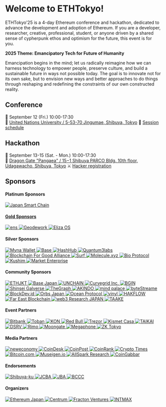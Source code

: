 # Welcome to ETHTokyo!
ETHTokyo'25 is a 4-day Ethereum conference and hackathon, dedicated to advance the development and adoption of Ethereum. If you are a developer, researcher, creative, professional, student, or anyone driven by a shared sense of cypherpunk ethos and optimism for the future, this event is for you.

**2025 Theme: Emancipatory Tech for Future of Humanity**

Emancipation begins in the mind; let us radically reimagine how we can harness technology to empower people, preserve culture, and build a sustainable future in ways not possible today. The goal is to innovate not for its own sake, but to envision new ways and better approaches to do things through reshaping and redefining the constraints of our own constructed reality.

## Conference
📅 September 12 (Fri.) 10:00-17:30 \
📍 [United Nations University / 5-53-70 Jingumae, Shibuya, Tokyo](https://maps.app.goo.gl/9z41vXGKVTzhFFLFA)
🎤 [Session schedule](https://speak.ethtokyo.org/conference-2025/schedule/)

## Hackathon
📅 September 13-15 (Sat. - Mon.) 10:00-17:30 \
📍 [Dragon Gate "Pangaea" / 15−1 Shibuya PARCO Bldg. 10th floor, Udagawacho, Shibuya, Tokyo](https://maps.app.goo.gl/Fboz99qPWxYERKo99)
⚔️ [Hacker registration](https://taikai.network/ethtokyo/hackathons/hackathon-2025)

## Sponsors
#### Platinum Sponsors
<div class="img-list">
<a href="https://japansmartchain.com/">
<img src="https://ethtokyo.org/2025/images/orglogos/platinumSponsors/JSC-Logo.svg" alt="Japan Smart Chain">
</div>

#### Gold Sponsors
<div class="img-list">
<a href="https://ens.domains/">
  <img src="https://ethtokyo.org/2025/images/orglogos/goldSponsors/ens-logo-Blue.svg" alt="ens">
</a>
<a href="https://geodework.com/">
  <img src="https://ethtokyo.org/2025/images/orglogos/goldSponsors/Geodework-logo-black.png" alt="Geodework">
</a>
<a href="https://elizaos.ai/">
  <img src="https://ethtokyo.org/2025/images/orglogos/goldSponsors/ElizaOS_Logo_Black_RGB.png" alt="Eliza OS">
</a>
</div>

#### Silver Sponsors
<div class="img-list">
    <a href="https://www.mynawallet.jp/">
  <img src="https://ethtokyo.org/2025/images/orglogos/silverSponsors/Myna-logo.png" alt="Myna Wallet">
</a>
<a href="https://www.base.org/">
  <img src="https://ethtokyo.org/2025/images/orglogos/silverSponsors/Base_lockup_2color.svg" alt="Base">
</a>
<a href="https://hashhub.tokyo/">
  <img src="https://ethtokyo.org/2025/images/orglogos/silverSponsors/hashhub_logo_black.png" alt="HashHub">
</a>
<a href="https://quantum3labs.com/">
  <img src="https://ethtokyo.org/2025/images/orglogos/silverSponsors/logo-q3-logomark.svg" alt="Quantum3labs">
</a>
<a href="https://chainforgood.org/">
  <img src="https://ethtokyo.org/2025/images/orglogos/silverSponsors/Blockchain_For_Good_Alliance_Logo_Primary.png" alt="Blockchain For Good Alliance">
</a>
<a href="https://asksurf.ai/">
  <img src="https://ethtokyo.org/2025/images/orglogos/silverSponsors/asksurf-logo.svg" alt="Surf">
</a>
<a href="https://molecule.xyz/">
  <img src="https://ethtokyo.org/2025/images/orglogos/silverSponsors/moleculexyz.svg" alt="Molecule.xyz">
</a>
<a href="https://bio.xyz/">
  <img src="https://ethtokyo.org/2025/images/orglogos/silverSponsors/bioxyz.svg" alt="Bio Protocol">
</a>
<a href="https://kushim.co.jp/">
  <img src="https://ethtokyo.org/2025/images/orglogos/silverSponsors/Kushim-logo.webp" alt="Kushim">
</a>
<a href="https://www.marketenterprise.co.jp/">
  <img src="https://ethtokyo.org/2025/images/orglogos/silverSponsors/MarketEnterprise-logo.svg" alt="Market Enterprise">
</a>
</div>

#### Community Sponsors
<div class="img-list">
<a href="https://ethjkt.com/">
  <img src="https://ethtokyo.org/2025/images/orglogos/communitySponsors/tulisan.png" alt="ETHJKT">
</a>
<a href="https://basejapan.notion.site/">
  <img src="https://ethtokyo.org/2025/images/orglogos/communitySponsors/basejapan_blue_transparent.png" alt="Base Japan">
</a>
<a href="https://unchain.tech">
  <img src="https://ethtokyo.org/2025/images/orglogos/communitySponsors/UNCHAIN_logo.png" alt="UNCHAIN">
</a>
<a href="http://www.curvegrid.com">
  <img src="https://ethtokyo.org/2025/images/orglogos/communitySponsors/curvegrid-logo-horizontal-transparent.svg" alt="Curvegrid Inc.">
</a>
<a href="https://bgin-global.org/">
  <img src="https://ethtokyo.org/2025/images/orglogos/communitySponsors/BGIN_logo.png" alt="BGIN">
</a>
<a href="https://www.galverse.art/">
  <img src="https://ethtokyo.org/2025/images/orglogos/communitySponsors/large.png" alt="Shinsei Galverse">
</a>
<a href="https://thegraph.com/ja/">
  <img src="https://ethtokyo.org/2025/images/orglogos/communitySponsors/TheGraph-Logo-Dark.png" alt="TheGraph">
</a>
<a href="https://akindo.io/">
  <img src="https://ethtokyo.org/2025/images/orglogos/communitySponsors/akindo.svg" alt="AKINDO">
</a>
<a href="https://mindpalace.jp/">
  <img src="https://ethtokyo.org/2025/images/orglogos/communitySponsors/mindpalace.svg" alt="mind palace">
</a>
<a href="https://bytestreame.com/">
  <img src="https://ethtokyo.org/2025/images/orglogos/communitySponsors/byteStreame.png" alt="byteStreame">
</a>
<a href="https://blockdev.id/">
  <img src="https://ethtokyo.org/2025/images/orglogos/communitySponsors/BlockDev.id_logo.png" alt="BlockDev.id">
</a>
<a href="https://www.orbs.com/">
  <img src="https://ethtokyo.org/2025/images/orglogos/communitySponsors/ORBS-JAPAN-horizontal-gradiant-logo.svg" alt="Orbs Japan">
</a>
<a href="https://oceanprotocol.com/">
  <img src="https://ethtokyo.org/2025/images/orglogos/communitySponsors/oceanprotocol.svg" alt="Ocean Protocol">
</a>
<a href="https://x.com/vvinyll">
  <img src="https://ethtokyo.org/2025/images/orglogos/communitySponsors/PudgyPenguins.png" alt="vinyl">
</a>
<a href="https://hakflow.com">
  <img src="https://ethtokyo.org/2025/images/orglogos/communitySponsors/hakflow.jpg" alt="HAKFLOW">
</a>
<a href="https://fareastblockchain.com/">
  <img src="https://ethtokyo.org/2025/images/orglogos/communitySponsors/fareastblockchain.png" alt="Far East Blockchain">
</a>
<a href="https://www.web3researchjapan.com/">
  <img src="https://ethtokyo.org/2025/images/orglogos/communitySponsors/web3researchjapan.png" alt="web3 Research JAPAN">
</a>
<a href="https://x.com/taka4198aq">
  <img src="https://ethtokyo.org/2025/images/orglogos/communitySponsors/TAAKE_logo.jpeg" alt="TAAKE">
</a>
</div>

#### Event Partners
<div class="img-list">
<a href="https://bitbank.cc/">
  <img src="https://ethtokyo.org/2025/images/orglogos/eventPartners/bitbank_logo_color.png" alt="Bitbank">
</a>
<a href="https://github.com/hackdays-io/toban/">
  <img src="https://ethtokyo.org/2025/images/orglogos/eventPartners/toban-logo-text.svg" alt="Toban">
</a>
<a href="https://kon.xyz/">
  <img src="https://ethtokyo.org/2025/images/orglogos/eventPartners/kon.png" alt="KON">
</a>
<a href="https://www.redbull.com/">
  <img src="https://ethtokyo.org/2025/images/orglogos/eventPartners/redbullcom-logo_double-with-text.svg" alt="Red Bull">
</a>
<a href="https://trezor.io/">
  <img src="https://ethtokyo.org/2025/images/orglogos/eventPartners/trezor-main-logo-black-rgb.svg" alt="Trezor">
</a>
<a href="https://kismetcasa.xyz/">
  <img src="https://ethtokyo.org/2025/images/orglogos/eventPartners/kismet_logo.png" alt="Kismet Casa">
</a>
<a href="https://taikai.network/">
  <img src="https://ethtokyo.org/2025/images/orglogos/eventPartners/taikai.svg" alt="TAIKAI">
</a>
<a href="https://dsrv.com/">
  <img src="https://ethtokyo.org/2025/images/orglogos/eventPartners/dsrv-logo-light-512w.webp" alt="DSRV">
</a>
<a href="https://rimo.app/about/voice">
  <img src="https://ethtokyo.org/2025/images/orglogos/eventPartners/Rimo_Logo.png" alt="Rimo">
</a>
<a href="https://www.moongate.id/">
  <img src="https://ethtokyo.org/2025/images/orglogos/eventPartners/Moongate-Logo-Primary-B.png" alt="Moongate">
</a>
<a href="https://www.megaphone.xyz/">
  <img src="https://ethtokyo.org/2025/images/orglogos/eventPartners/Megaphone-logo-light.png" alt="Megaphone">
</a>
<a href="https://x.com/zk_tokyo">
  <img src="https://ethtokyo.org/2025/images/orglogos/eventPartners/zktokyo.png" alt="ZK Tokyo">
</a>
</div>

#### Media Partners
<div class="img-list">
<a href="https://www.neweconomy.jp/">
  <img src="https://ethtokyo.org/2025/images/orglogos/mediaPartners/neweconomy_bk.png" alt="neweconomy">
</a>
<a href="https://www.coindesk.com/">
  <img src="https://ethtokyo.org/2025/images/orglogos/mediaPartners/coindesk_jp.png" alt="CoinDesk">
</a>
<a href="https://coinpost.jp/">
  <img src="https://ethtokyo.org/2025/images/orglogos/mediaPartners/coinpost_logo.png" alt="CoinPost">
</a>
<a href="https://www.coinrank.io/">
  <img src="https://ethtokyo.org/2025/images/orglogos/mediaPartners/coinrank.svg" alt="CoinRank">
</a>
<a href="https://www.cryptotimes.io/">
  <img src="https://ethtokyo.org/2025/images/orglogos/mediaPartners/cryptotimes.png" alt="Crypto Times">
</a>
<a href="https://www.bitcoin.com/">
  <img src="https://ethtokyo.org/2025/images/orglogos/mediaPartners/bitcoin.com.png" alt="Bitcoin.com">
</a>
<a href="https://museigen.io/">
  <img src="https://ethtokyo.org/2025/images/orglogos/mediaPartners/PNG-wht-v2-transparent-01.png" alt="Museigen.io">
</a>
<a href="https://allsparkresearch.com/">
  <img src="https://ethtokyo.org/2025/images/orglogos/mediaPartners/BlackAllSpark00.png" alt="AllSpark Research">
</a>
<a href="https://www.coingabbar.com/">
  <img src="https://ethtokyo.org/2025/images/orglogos/mediaPartners/Gabbar-Logo-black.webp" alt="CoinGabbar">
</a>
</div>

#### Endorsements
<div class="img-list">
<a href="https://www.city.shibuya.tokyo.jp/">
  <img src="https://ethtokyo.org/2025/images/orglogos/endorsements/shibuya-ku.png" alt="Shibuya-ku">
</a>
<a href="https://cryptocurrency-association.org/">
  <img src="https://ethtokyo.org/2025/images/orglogos/endorsements/JCBA-w.webp" alt="JCBA">
</a>
<a href="https://jba-web.jp/">
  <img src="https://ethtokyo.org/2025/images/orglogos/endorsements/JBA-logo.png" alt="JBA">
</a>
<a href="https://bccc.global/">
  <img src="https://ethtokyo.org/2025/images/orglogos/endorsements/BCCC-logo.webp" alt="BCCC">
</a>
</div>

#### Organizers
<div class="img-list">
<a href="https://ethereumjp.org/">
  <img src="https://ethtokyo.org/2025/images/orglogos/organizers/EJLogoFace_dark_horizontal.png" alt="Ethereum Japan">
</a>
<a href="https://centrum.studio/">
  <img src="https://ethtokyo.org/2025/images/orglogos/organizers/logo_black_transparent.png" alt="Centrum">
</a>
<a href="https://fracton.ventures/">
  <img src="https://ethtokyo.org/2025/images/orglogos/organizers/fracton-rec-white-clear.png" alt="Fracton Ventures">
</a>
<a href="https://intmax.io/">
  <img src="https://ethtokyo.org/2025/images/orglogos/organizers/intmax.png" alt="INTMAX">
</a>
</div>
